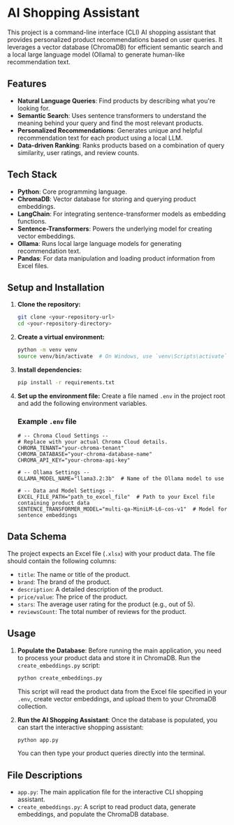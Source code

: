 # AI Shopping Assistant

This project is a command-line interface (CLI) AI shopping assistant that provides personalized product recommendations based on user queries. It leverages a vector database (ChromaDB) for efficient semantic search and a local large language model (Ollama) to generate human-like recommendation text.

## Features

- **Natural Language Queries**: Find products by describing what you're looking for.
- **Semantic Search**: Uses sentence transformers to understand the meaning behind your query and find the most relevant products.
- **Personalized Recommendations**: Generates unique and helpful recommendation text for each product using a local LLM.
- **Data-driven Ranking**: Ranks products based on a combination of query similarity, user ratings, and review counts.

## Tech Stack

- **Python**: Core programming language.
- **ChromaDB**: Vector database for storing and querying product embeddings.
- **LangChain**: For integrating sentence-transformer models as embedding functions.
- **Sentence-Transformers**: Powers the underlying model for creating vector embeddings.
- **Ollama**: Runs local large language models for generating recommendation text.
- **Pandas**: For data manipulation and loading product information from Excel files.

## Setup and Installation

1.  **Clone the repository:**
    ```bash
    git clone <your-repository-url>
    cd <your-repository-directory>
    ```

2.  **Create a virtual environment:**
    ```bash
    python -m venv venv
    source venv/bin/activate  # On Windows, use `venv\Scripts\activate`
    ```

3.  **Install dependencies:**
    ```bash
    pip install -r requirements.txt
    ```


4.  **Set up the environment file:**
    Create a file named `.env` in the project root and add the following environment variables. 

    ### Example `.env` file
    ```env
    # -- Chroma Cloud Settings --
    # Replace with your actual Chroma Cloud details.
    CHROMA_TENANT="your-chroma-tenant"
    CHROMA_DATABASE="your-chroma-database-name"
    CHROMA_API_KEY="your-chroma-api-key"

    # -- Ollama Settings --
    OLLAMA_MODEL_NAME="llama3.2:3b"  # Name of the Ollama model to use

    # -- Data and Model Settings --
    EXCEL_FILE_PATH="path_to_excel_file"  # Path to your Excel file containing product data
    SENTENCE_TRANSFORMER_MODEL="multi-qa-MiniLM-L6-cos-v1"  # Model for sentence embeddings
    ```

## Data Schema

The project expects an Excel file (`.xlsx`) with your product data. The file should contain the following columns:

- `title`: The name or title of the product.
- `brand`: The brand of the product.
- `description`: A detailed description of the product.
- `price/value`: The price of the product.
- `stars`: The average user rating for the product (e.g., out of 5).
- `reviewsCount`: The total number of reviews for the product.

## Usage

1.  **Populate the Database**:
    Before running the main application, you need to process your product data and store it in ChromaDB. Run the `create_embeddings.py` script:
    ```bash
    python create_embeddings.py
    ```
    This script will read the product data from the Excel file specified in your `.env`, create vector embeddings, and upload them to your ChromaDB collection.

2.  **Run the AI Shopping Assistant**:
    Once the database is populated, you can start the interactive shopping assistant:
    ```bash
    python app.py
    ```
    You can then type your product queries directly into the terminal.

## File Descriptions

- `app.py`: The main application file for the interactive CLI shopping assistant.
- `create_embeddings.py`: A script to read product data, generate embeddings, and populate the ChromaDB database.
